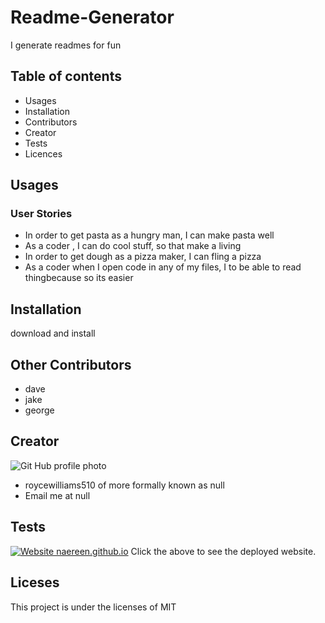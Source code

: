 
# Readme-Generator

I generate readmes for fun

## Table of contents

* Usages
* Installation
* Contributors
* Creator
* Tests
* Licences

## Usages
### User Stories
 
  * In order to get pasta  as a hungry man,  I can make pasta well 
  * As a coder , I can do cool stuff, so that make a living 
  * In order to get dough  as a pizza maker,  I can fling a pizza 
  * As a coder when I open code in any of my files, I to be able to read thingbecause so its easier 

## Installation

download and install

## Other Contributors

 
  * dave 
  * jake 
  * george 

## Creator
![Git Hub profile photo](https://avatars0.githubusercontent.com/u/32275651?v=4)

* roycewilliams510 of more formally known as null
* Email me at null


## Tests

[![Website naereen.github.io](https://img.shields.io/website-up-down-green-red/https/naereen.github.io.svg)](google.com)
Click the above to see the deployed website.
    


## Liceses
This project is under the licenses of MIT 

